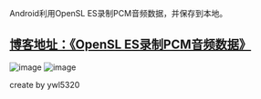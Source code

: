 Android利用OpenSL ES录制PCM音频数据，并保存到本地。

## [博客地址：《OpenSL ES录制PCM音频数据》](https://blog.csdn.net/ywl5320/article/details/79859821)

![image](https://github.com/wanliyang1990/OpenSL-ES-Record/blob/master/img/record2.gif)
![image](https://github.com/wanliyang1990/OpenSL-ES-Record/blob/master/img/record.gif)

create by ywl5320

